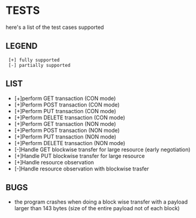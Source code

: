 # TESTS
  here's a list of the test cases supported
  
  ## LEGEND
     [+] fully supported 
     [-] partially supported
  
  ## LIST
  * [+]perform GET transaction (CON mode)
  * [+]Perform POST transaction (CON mode)
  * [+]Perform PUT transaction (CON mode)
  * [+]Perform DELETE transaction (CON mode)
  * [+]Perform GET transaction (NON mode)
  * [+]Perform POST transaction (NON mode)
  * [+]Perform PUT transaction (NON mode)
  * [+]Perform DELETE transaction (NON mode)
  * [-]Handle GET blockwise transfer for large resource (early negotiation)
  * [+]Handle PUT blockwise transfer for large resource
  * [+]Handle resource observation
  * [-]Handle resource observation with blockwise trasfer


## BUGS
  * the program crashes when doing a block wise transfer with a payload larger than 143 bytes (size of the entire payload not of each block)
